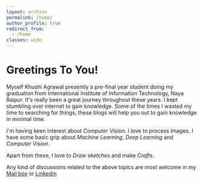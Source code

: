 ```yaml
---
layout: archive
permalink: /home/
author_profile: true
redirect_from:
  - /home
classes: wide
---
```


# **Greetings To You!**

Myself Khushi Agrawal presently a pre-final year student doing my graduation from International Institute of Information Technology, Naya Raipur. It's really been a great journey throughout these years. I kept stumbling over internet to gain knowledge. Some of the times I wasted my time to searching for things, these blogs will help you out to gain knowledge in minimal time.

I'm having keen interest about *Computer Vision*. I love to process images. I have some basic grip about *Machine Learning*, *Deep Learning* and *Computer Vision*. 

Apart from these, I love to *Draw sketches* and make *Crafts*. 

Any kind of discussions related to the above topics are most welcome in my [Mail box](khushiagrawal411@gmail.com) or [Linkedin](https://www.linkedin.com/in/khushi-agrawal-413511194) 
